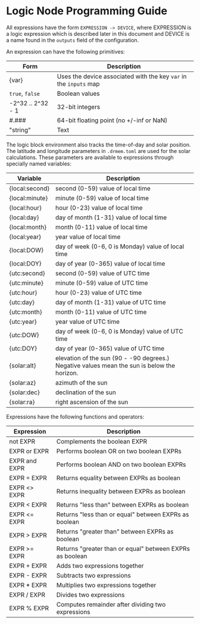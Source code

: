 # Logic Node Programming Guide

All expressions have the form `EXPRESSION -> DEVICE`, where EXPRESSION is a logic expression which is described later in this document and DEVICE is a name found in the `outputs` field of the configuration.

An expression can have the following primitives:

| Form | Description |
|------|-------------|
| {var} | Uses the device associated with the key `var` in the `inputs` map |
| `true`, `false` | Boolean values |
| -2^32 .. 2^32 - 1 | 32-bit integers |
| #.### | 64-bit floating point (no +/-inf or NaN) |
| "string" | Text |

The logic block environment also tracks the time-of-day and solar
position. The latitude and longitude parameters in `.drmem.toml` are
used for the solar calculations. These parameters are available to
expressions through specially named variables:

| Variable | Description |
|----------|-------------|
| {local:second} | second (0-59) value of local time |
| {local:minute} | minute (0-59) value of local time |
| {local:hour} | hour (0-23) value of local time |
| {local:day} | day of month (1-31) value of local time |
| {local:month} | month (0-11) value of local time |
| {local:year} | year value of local time |
| {local:DOW} | day of week (0-6, 0 is Monday) value of local time |
| {local:DOY} | day of year (0-365) value of local time |
| {utc:second} | second (0-59) value of UTC time |
| {utc:minute} | minute (0-59) value of UTC time |
| {utc:hour} | hour (0-23) value of UTC time |
| {utc:day} | day of month (1-31) value of UTC time |
| {utc:month} | month (0-11) value of UTC time |
| {utc:year} | year value of UTC time |
| {utc:DOW} | day of week (0-6, 0 is Monday) value of UTC time |
| {utc:DOY} | day of year (0-365) value of UTC time |
| {solar:alt} | elevation of the sun (90 - -90 degrees.) Negative values mean the sun is below the horizon. |
| {solar:az} | azimuth of the sun |
| {solar:dec} | declination of the sun |
| {solar:ra} | right ascension of the sun |

Expressions have the following functions and operators:

| Expression | Description |
|------------|-------------|
| not EXPR | Complements the boolean EXPR |
| EXPR or EXPR | Performs boolean OR on two boolean EXPRs |
| EXPR and EXPR | Performs boolean AND on two boolean EXPRs |
| EXPR = EXPR | Returns equality between EXPRs as boolean |
| EXPR <> EXPR | Returns inequality between EXPRs as boolean |
| EXPR < EXPR | Returns "less than" between EXPRs as boolean |
| EXPR <= EXPR | Returns "less than or equal" between EXPRs as boolean |
| EXPR > EXPR | Returns "greater than" between EXPRs as boolean |
| EXPR >= EXPR | Returns "greater than or equal" between EXPRs as boolean |
| EXPR + EXPR | Adds two expressions together |
| EXPR - EXPR | Subtracts two expressions |
| EXPR * EXPR | Multiplies two expressions together |
| EXPR / EXPR | Divides two expressions |
| EXPR % EXPR | Computes remainder after dividing two expressions |
